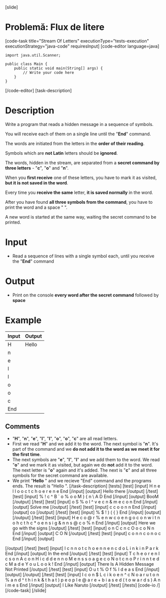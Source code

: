 [slide]
# Problemă: Flux de litere
[code-task title="Stream Of Letters" executionType="tests-execution" executionStrategy="java-code" requiresInput]
[code-editor language=java]
```
import java.util.Scanner;

public class Main {
    public static void main(String[] args) {
        // Write your code here
    }
}
```
[/code-editor]
[task-description]
# Description
Write a program that reads a hidden message in a sequence of symbols.

You will receive each of them on a single line until the "**End**" command. 

The words are initiated from the letters in the **order of their reading**. 

Symbols which are **not Latin** letters should be **ignored**.

The words, hidden in the stream, are separated from a **secret command by three letters** - "**c**", "**o**" and "**n**". 

When you **first receive** one of these letters, you have to mark it as visited, **but it is not saved in the word**.

Every time you **receive the same** letter, **it is saved normally** in the word.

After you have found **all three symbols from the command**, you have to print the word and a space " ".

A new word is started at the same way, waiting the secret command to be printed. 

# Input
- Read a sequence of lines with a single symbol each, until you receive the "**End**" command

# Output
- Print on the console **every word after the secret command** followed by **space**

# Example

| **Input** | **Output** |
| --- | --- |
| H | Hello |
| n| |
| e| |
| l| |
| l| |
| o| | 
| o| |
| c| |
| End| |

## Comments
- "**H**", "**n**", "**e**", "**l**", "**l**", "**o**", "**o**", "**c**" are all read letters.
- First we read "**H**" and we add it to the word. The next symbol is "**n**". It\'s part of the command and we **do not add it to the word as we meet it for the first time**.
- The next symbols are "**e**", "**l**", "**l**" and we add them to the word. We read "**o**" and we mark it as visited, but again we do **not** add it to the word. The next letter is "**o**" again and it\'s added. The next is "**c**" and all three symbols for the secret command are available.
- We print "**Hello** " and we recieve "End" command and the programs ends. The result is "Hello ".
[/task-description]
[tests]
[test]
[input]
H
n
e
l
l
o
o
c
t
c
h
o
e
r
e
n
e
End
[/input]
[output]
Hello there 
[/output]
[/test]
[test]
[input]
%
\!
c
^
B
\`
o
%
o
o
M
\)
\{
n
\\
A
D
End
[/input]
[output]
BooM 
[/output]
[/test]
[test]
[input]
o
S
%
o
l
^
v
e
c
n
&
m
e
c
o
n
End
[/input]
[output]
Solve me 
[/output]
[/test]
[test]
[input]
c
c
o
o
n
n
End
[/input]
[output]
co 
[/output]
[/test]
[test]
[input]
%
$
\!
\)
\(
\{
\}
End
[/input]
[output]
[/output]
[/test]
[test]
[input]
H
e
c
o
@
r
%
e
n
w
c
o
e
n
g
o
c
o
n
w
i
t
n
o
h
c
t
h
c
\*
o
e
n
s
i
g
&
n
n
s
@
c
o
%
n
End
[/input]
[output]
Here we go with the signs 
[/output]
[/test]
[test]
[input]
o
n
C
c
n
c
O
o
c
o
N
n
End
[/input]
[output]
C O N 
[/output]
[/test]
[test]
[input]
c
o
n
n
c
o
n
o
c
End
[/input]
[output]
   
[/output]
[/test]
[test]
[input]
I
c
n
n
o
t
c
h
o
e
n
n
e
n
c
d
o
L
i
n
k
i
n
P
a
r
k
End
[/input]
[output]
In the end 
[/output]
[/test]
[test]
[input]
T
c
h
e
o
r
e
n
I
c
s
o
n
A
c
o
n
H
i
c
d
d
e
n
n
o
M
e
n
s
s
o
a
g
e
c
o
N
o
t
c
n
o
P
r
i
n
n
t
e
d
c
M
a
d
e
Y
o
u
L
o
o
k
\!
End
[/input]
[output]
There Is A Hidden Message Not Printed 
[/output]
[/test]
[test]
[input]
O
u
t
%
O
f
%
I
d
e
a
s
End
[/input]
[output]
[/output]
[/test]
[test]
[input]
I
c
o
n
$
L
c
i
k
o
e
n
^
c
N
o
a
r
u
t
o
n
%
a
n
d
^
t
h
i
n
k
&
t
h
a
t
\)
p
e
o
p
l
e
@
a
r
e
\+
b
i
a
s
e
d
\(
t
o
w
a
r
d
s
\)
A
n
i
m
e
s
End
[/input]
[output]
I Like Naruto 
[/output]
[/test]
[/tests]
[code-io /]
[/code-task]
[/slide]